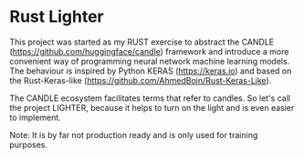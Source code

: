 # Rust Lighter

This project was started as my RUST exercise to abstract the CANDLE (https://github.com/huggingface/candle) framework and introduce a more convenient way of programming neural network machine learning models. The behaviour is inspired by Python KERAS (https://keras.io) and based on the Rust-Keras-like (https://github.com/AhmedBoin/Rust-Keras-Like).

The CANDLE ecosystem facilitates terms that refer to candles. So let's call the project LIGHTER, because it helps to turn on the light and is even easier to implement.

Note: It is by far not production ready and is only used for training purposes. 